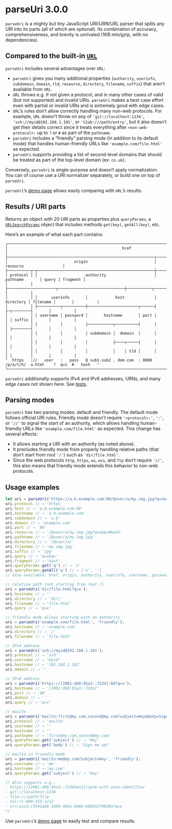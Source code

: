 # parseUri 3.0.0

`parseUri` is a mighty but tiny JavaScript URI/URN/URL parser that splits any URI into its parts (all of which are optional). Its combination of accuracy, comprehensiveness, and brevity is unrivaled (1KB min/gzip, with no dependencies).

## Compared to the built-in [`URL`](https://developer.mozilla.org/en-US/docs/Web/API/URL)

`parseUri` includes several advantages over `URL`:

* `parseUri` gives you many additional properties (`authority`, `userinfo`, `subdomain`, `domain`, `tld`, `resource`, `directory`, `filename`, `suffix`) that aren’t available from `URL`.
* `URL` throws e.g. if not given a protocol, and in many other cases of valid (but not supported) and invalid URIs. `parseUri` makes a best case effort even with partial or invalid URIs and is extremely good with edge cases.
* `URL`’s rules don’t allow correctly handling many non-web protocols. For example, `URL` doesn’t throw on any of `'git://localhost:1234'`, `'ssh://myid@192.168.1.101'`, or `'t2ab:///path/entry'`, but it also doesn’t get their details correct since it treats everything after `<non-web-protocol>:` up to `?` or `#` as part of the `pathname`.
* `parseUri` includes a “friendly” parsing mode (in addition to its default mode) that handles human-friendly URLs like `'example.com/file.html'` as expected.
* `parseUri` supports providing a list of second-level domains that should be treated as part of the top-level domain (ex: `co.uk`).

Conversely, `parseUri` is single-purpose and doesn’t apply normalization. You can of course use a URI normalizer separately, or build one on top of `parseUri`.

`parseUri`’s [demo page](https://slevithan.github.io/parseuri/demo/?urlStandard=true) allows easily comparing with `URL`’s results.

## Results / URI parts

Returns an object with 20 URI parts as properties plus `queryParams`, a [`URLSearchParams`](https://developer.mozilla.org/en-US/docs/Web/API/URLSearchParams) object that includes methods `get(key)`, `getAll(key)`, etc.

Here’s an example of what each part contains:

```text
┌──────────────────────────────────────────────────────────────────────────────────────────────────────────┐
│                                                  href                                                    │
├────────────────────────────────────────────────────────────────┬─────────────────────────────────────────┤
│                             origin                             │                resource                 │
├──────────┬─┬───────────────────────────────────────────────────┼──────────────────────┬───────┬──────────┤
│ protocol │ │                     authority                     │       pathname       │ query │ fragment │
│          │ ├─────────────────────┬─────────────────────────────┼───────────┬──────────┤       │          │
│          │ │      userinfo       │            host             │ directory │ filename │       │          │
│          │ ├──────────┬──────────┼──────────────────────┬──────┤           ├─┬────────┤       │          │
│          │ │ username │ password │       hostname       │ port │           │ │ suffix │       │          │
│          │ │          │          ├───────────┬──────────┤      │           │ ├────────┤       │          │
│          │ │          │          │ subdomain │  domain  │      │           │ │        │       │          │
│          │ │          │          │           ├────┬─────┤      │           │ │        │       │          │
│          │ │          │          │           │    │ tld │      │           │ │        │       │          │
"  https   ://   user   :   pass   @ sub1.sub2 . dom.com  : 8080   /p/a/t/h/  a.html    ?  q=1  #   hash   "
└──────────────────────────────────────────────────────────────────────────────────────────────────────────┘
```

`parseUri` additionally supports IPv4 and IPv6 addresses, URNs, and many edge cases not shown here. See [tests](https://slevithan.github.io/parseuri/spec/).

## Parsing modes

`parseUri` has two parsing modes: default and friendly. The default mode follows official URI rules. Friendly mode doesn’t require `'<protocol>:'`, `':'`, or `'//'` to signal the start of an authority, which allows handling human-friendly URLs like `'example.com/file.html'` as expected. This change has several effects:

- It allows starting a URI with an authority (as noted above).
- It precludes friendly mode from properly handling relative paths (that don’t start from root `'/'`) such as `'dir/file.html'`.
- Since the web protocols `http`, `https`, `ws`, `wss`, and `ftp` don’t require `'//'`, this also means that friendly mode extends this behavior to non-web protocols.

## Usage examples

```js
let uri = parseUri('https://a.b.example.com:80/@user/a/my.img.jpg?q=x&q=#hash');
uri.protocol // → 'https'
uri.host // → 'a.b.example.com:80'
uri.hostname // → 'a.b.example.com'
uri.subdomain // → 'a.b'
uri.domain // → 'example.com'
uri.port // → '80'
uri.resource // → '/@user/a/my.img.jpg?q=x&q=#hash'
uri.pathname // → '/@user/a/my.img.jpg'
uri.directory // → '/@user/a/'
uri.filename // → 'my.img.jpg'
uri.suffix // → 'jpg'
uri.query // → 'q=x&q='
uri.fragment // → 'hash'
uri.queryParams.get('q') // → 'x'
uri.queryParams.getAll('q') // → ['x', '']
// also available: href, origin, authority, userinfo, username, password, tld

// relative path (not starting from root /)
uri = parseUri('dir/file.html?q=x');
uri.hostname // → ''
uri.directory // → 'dir/'
uri.filename // → 'file.html'
uri.query // → 'q=x'

// friendly mode allows starting with an authority
uri = parseUri('example.com/file.html', 'friendly');
uri.hostname // → 'example.com'
uri.directory // → '/'
uri.filename // → 'file.html'

// IPv4 address
uri = parseUri('ssh://myid@192.168.1.101');
uri.protocol // → 'ssh'
uri.username // → 'myid'
uri.hostname // → '192.168.1.101'
uri.domain // → ''

// IPv6 address
uri = parseUri('https://[2001:db8:85a3::7334]:80?q=x');
uri.hostname // → '[2001:db8:85a3::7334]'
uri.port // → '80'
uri.domain // → ''
uri.query // → 'q=x'

// mailto
uri = parseUri('mailto:first@my.com,second@my.com?subject=Hey&body=Sign%20me%20up!');
uri.protocol // → 'mailto'
uri.username // → ''
uri.hostname // → ''
uri.pathname // → 'first@my.com,second@my.com'
uri.queryParams.get('subject') // → 'Hey'
uri.queryParams.get('body') // → 'Sign me up!'

// mailto in friendly mode
uri = parseUri('mailto:me@my.com?subject=Hey', 'friendly');
uri.username // → 'me'
uri.hostname // → 'my.com'
uri.queryParams.get('subject') // → 'Hey'

/* Also supports e.g.:
- https://[2001:db8:85a3::7334%en1]/ipv6-with-zone-identifier
- git://localhost:1234
- file:///path/file
- tel:+1-800-555-1212
- urn:uuid:c5542ab6-3d96-403e-8e6b-b8bb52f48d9a?q=x
*/
```

Use `parseUri`’s [demo page](https://slevithan.github.io/parseuri/demo/) to easily test and compare results.
